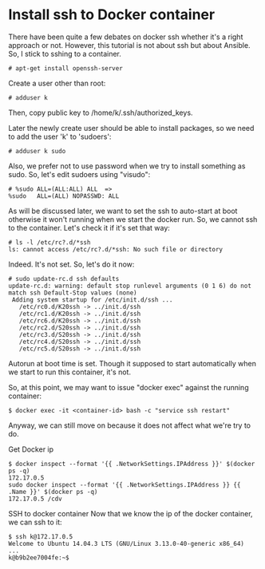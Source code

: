 # Install ssh to Docker container
There have been quite a few debates on docker ssh whether it's a right approach or not. However, this tutorial is not about ssh but about Ansible. So, I stick to sshing to a container.
``` 
# apt-get install openssh-server
```
Create a user other than root:
```
# adduser k
```
Then, copy public key to /home/k/.ssh/authorized_keys.

Later the newly create user should be able to install packages, so we need to add the user 'k' to 'sudoers':
```
# adduser k sudo
```
Also, we prefer not to use password when we try to install something as sudo. So, let's edit sudoers using "visudo":
```
# %sudo ALL=(ALL:ALL) ALL  =>
%sudo   ALL=(ALL) NOPASSWD: ALL
```
As will be discussed later, we want to set the ssh to auto-start at boot otherwise it won't running when we start the docker run. So, we cannot ssh to the container. Let's check it if it's set that way:
```
# ls -l /etc/rc?.d/*ssh
ls: cannot access /etc/rc?.d/*ssh: No such file or directory
```
Indeed. It's not set. So, let's do it now:
```
# sudo update-rc.d ssh defaults
update-rc.d: warning: default stop runlevel arguments (0 1 6) do not match ssh Default-Stop values (none)
 Adding system startup for /etc/init.d/ssh ...
   /etc/rc0.d/K20ssh -> ../init.d/ssh
   /etc/rc1.d/K20ssh -> ../init.d/ssh
   /etc/rc6.d/K20ssh -> ../init.d/ssh
   /etc/rc2.d/S20ssh -> ../init.d/ssh
   /etc/rc3.d/S20ssh -> ../init.d/ssh
   /etc/rc4.d/S20ssh -> ../init.d/ssh
   /etc/rc5.d/S20ssh -> ../init.d/ssh
```
Autorun at boot time is set. Though it supposed to start automatically when we start to run this container, it's not.

So, at this point, we may want to issue "docker exec" against the running container:
```
$ docker exec -it <container-id> bash -c "service ssh restart"
```
Anyway, we can still move on because it does not affect what we're try to do.

Get Docker ip
```
$ docker inspect --format '{{ .NetworkSettings.IPAddress }}' $(docker ps -q)
172.17.0.5
sudo docker inspect --format '{{ .NetworkSettings.IPAddress }} {{ .Name }}' $(docker ps -q)
172.17.0.5 /cdv
```

SSH to docker container
Now that we know the ip of the docker container, we can ssh to it:
```
$ ssh k@172.17.0.5
Welcome to Ubuntu 14.04.3 LTS (GNU/Linux 3.13.0-40-generic x86_64)
...
k@b9b2ee7004fe:~$ 
```

